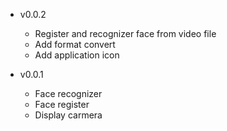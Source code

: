 - v0.0.2
  + Register and recognizer face from video file
  + Add format convert
  + Add application icon
  
- v0.0.1
  + Face recognizer
  + Face register
  + Display carmera
